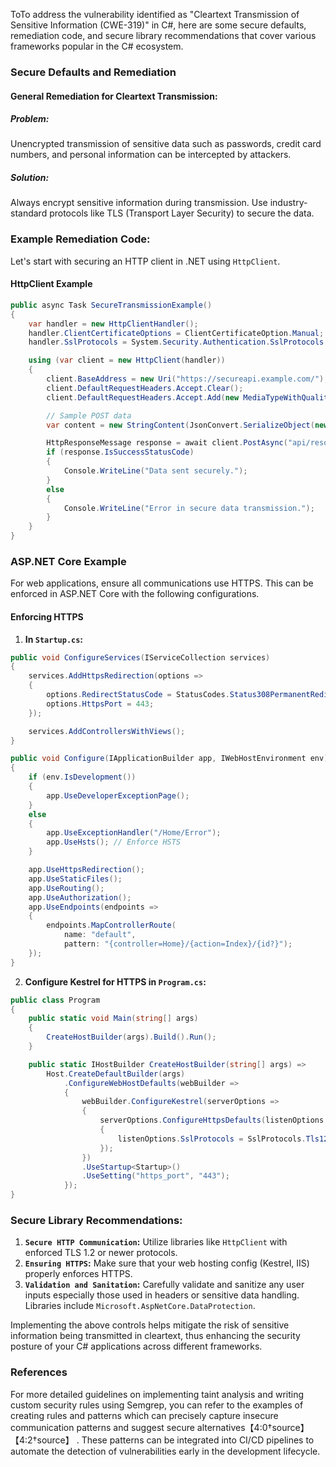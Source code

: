 ToTo address the vulnerability identified as "Cleartext Transmission of Sensitive Information (CWE-319)" in C#, here are some secure defaults, remediation code, and secure library recommendations that cover various frameworks popular in the C# ecosystem.

### Secure Defaults and Remediation

#### General Remediation for Cleartext Transmission:
##### Problem:
Unencrypted transmission of sensitive data such as passwords, credit card numbers, and personal information can be intercepted by attackers. 

##### Solution:
Always encrypt sensitive information during transmission. Use industry-standard protocols like TLS (Transport Layer Security) to secure the data.

### Example Remediation Code:

Let's start with securing an HTTP client in .NET using `HttpClient`.

#### HttpClient Example
```csharp
public async Task SecureTransmissionExample()
{
    var handler = new HttpClientHandler();
    handler.ClientCertificateOptions = ClientCertificateOption.Manual;
    handler.SslProtocols = System.Security.Authentication.SslProtocols.Tls12; 

    using (var client = new HttpClient(handler))
    {
        client.BaseAddress = new Uri("https://secureapi.example.com/");
        client.DefaultRequestHeaders.Accept.Clear();
        client.DefaultRequestHeaders.Accept.Add(new MediaTypeWithQualityHeaderValue("application/json"));

        // Sample POST data
        var content = new StringContent(JsonConvert.SerializeObject(new { sensitiveData = "myPassword123!" }), Encoding.UTF8, "application/json");

        HttpResponseMessage response = await client.PostAsync("api/resource", content);
        if (response.IsSuccessStatusCode)
        {
            Console.WriteLine("Data sent securely.");
        }
        else
        {
            Console.WriteLine("Error in secure data transmission.");
        }
    }
}
```

### ASP.NET Core Example
For web applications, ensure all communications use HTTPS. This can be enforced in ASP.NET Core with the following configurations.

#### Enforcing HTTPS
1. **In `Startup.cs`:**
```csharp
public void ConfigureServices(IServiceCollection services)
{
    services.AddHttpsRedirection(options =>
    {
        options.RedirectStatusCode = StatusCodes.Status308PermanentRedirect;
        options.HttpsPort = 443;
    });

    services.AddControllersWithViews();
}

public void Configure(IApplicationBuilder app, IWebHostEnvironment env)
{
    if (env.IsDevelopment())
    {
        app.UseDeveloperExceptionPage();
    }
    else
    {
        app.UseExceptionHandler("/Home/Error");
        app.UseHsts(); // Enforce HSTS
    }

    app.UseHttpsRedirection();
    app.UseStaticFiles();
    app.UseRouting();
    app.UseAuthorization();
    app.UseEndpoints(endpoints =>
    {
        endpoints.MapControllerRoute(
            name: "default",
            pattern: "{controller=Home}/{action=Index}/{id?}");
    });
}
```
2. **Configure Kestrel for HTTPS in `Program.cs`:**
```csharp
public class Program
{
    public static void Main(string[] args)
    {
        CreateHostBuilder(args).Build().Run();
    }

    public static IHostBuilder CreateHostBuilder(string[] args) =>
        Host.CreateDefaultBuilder(args)
            .ConfigureWebHostDefaults(webBuilder =>
            {
                webBuilder.ConfigureKestrel(serverOptions =>
                {
                    serverOptions.ConfigureHttpsDefaults(listenOptions =>
                    {
                        listenOptions.SslProtocols = SslProtocols.Tls12;
                    });
                })
                .UseStartup<Startup>()
                .UseSetting("https_port", "443");
            });
}
```

### Secure Library Recommendations:

1. **`Secure HTTP Communication`:** Utilize libraries like `HttpClient` with enforced TLS 1.2 or newer protocols.
2. **`Ensuring HTTPS`:** Make sure that your web hosting config (Kestrel, IIS) properly enforces HTTPS.
3. **`Validation and Sanitation`:** Carefully validate and sanitize any user inputs especially those used in headers or sensitive data handling. Libraries include `Microsoft.AspNetCore.DataProtection`.

Implementing the above controls helps mitigate the risk of sensitive information being transmitted in cleartext, thus enhancing the security posture of your C# applications across different frameworks.

### References
For more detailed guidelines on implementing taint analysis and writing custom security rules using Semgrep, you can refer to the examples of creating rules and patterns which can precisely capture insecure communication patterns and suggest secure alternatives【4:0†source】【4:2†source】 . These patterns can be integrated into CI/CD pipelines to automate the detection of vulnerabilities early in the development lifecycle.